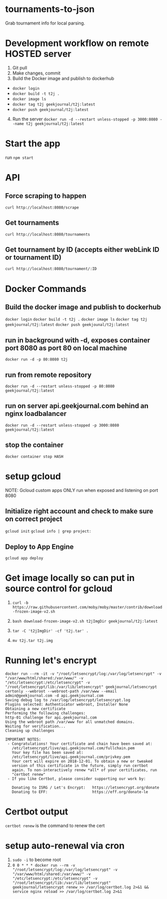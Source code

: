# tournaments-to-json
Grab tournament info for local parsing.

# Development workflow on remote HOSTED server

1. Git pull
1. Make changes, commit
1. Build the Docker image and publish to dockerhub
- `docker login`
- `docker build -t t2j .`
- `docker image ls`
- `docker tag t2j geekjournal/t2j:latest`
- `docker push geekjournal/t2j:latest`
4. Run the server
`docker run -d --restart unless-stopped -p 3000:8080 --name t2j geekjournal/t2j:latest`

# Start the app
run `npm start`

# API

## Force scraping to happen
`curl http://localhost:8080/scrape`

## Get tournaments
`curl http://localhost:8080/tournaments`

## Get tournament by ID (accepts either webLink ID or tournament ID)
`curl http://localhost:8080/tournament/:ID`

# Docker Commands

## Build the docker image and publish to dockerhub
`docker login`
`docker build -t t2j .`
`docker image ls`
`docker tag t2j geekjournal/t2j:latest`
`docker push geekjounal/t2j:latest`

## run in background with -d, exposes container port 8080 as port 80 on local machine
`docker run -d -p 80:8080 t2j`

## run from remote repository
`docker run -d --restart unless-stopped -p 80:8080 geekjournal/t2j:latest`

## run on server api.geekjournal.com behind an nginx loadbalancer
`docker run -d --restart unless-stopped -p 3000:8080 geekjournal/t2j:latest`

## stop the container
`docker container stop HASH`

# setup gcloud
NOTE:  Gcloud custom apps ONLY run when exposed and listening on port 8080

## Initialize right account and check to make sure on correct project
`gcloud init`
`gcloud info | grep project:`

## Deploy to App Engine
`gcloud app deploy`

# Get image locally so can put in source control for gcloud
1. `curl -b https://raw.githubusercontent.com/moby/moby/master/contrib/download-frozen-image-v2.sh`

1. `bash download-frozen-image-v2.sh t2jImgDir geekjournal/t2j:latest`

1. `tar -C 't2jImgDir' -cf 't2j.tar' .`

1. `mv t2j.tar t2j.img`

# Running let's encrypt

```
docker run --rm -it -v "/root/letsencrypt/log:/var/log/letsencrypt" -v "/var/www/html/shared:/var/www/" -v "/etc/letsencrypt:/etc/letsencrypt" -v "/root/letsencrypt/lib:/var/lib/letsencrypt" geekjournal/letsencrypt certonly --webroot --webroot-path /var/www --email admin@geekjournal.com -d api.geekjournal.com
Saving debug log to /var/log/letsencrypt/letsencrypt.log
Plugins selected: Authenticator webroot, Installer None
Obtaining a new certificate
Performing the following challenges:
http-01 challenge for api.geekjournal.com
Using the webroot path /var/www for all unmatched domains.
Waiting for verification...
Cleaning up challenges

IMPORTANT NOTES:
 - Congratulations! Your certificate and chain have been saved at:
   /etc/letsencrypt/live/api.geekjournal.com/fullchain.pem
   Your key file has been saved at:
   /etc/letsencrypt/live/api.geekjournal.com/privkey.pem
   Your cert will expire on 2018-12-01. To obtain a new or tweaked
   version of this certificate in the future, simply run certbot
   again. To non-interactively renew *all* of your certificates, run
   "certbot renew"
 - If you like Certbot, please consider supporting our work by:

   Donating to ISRG / Let's Encrypt:   https://letsencrypt.org/donate
   Donating to EFF:                    https://eff.org/donate-le
```

# Certbot output
`certbot renew`   is the command to renew the cert

# setup auto-renewal via cron
1. `sudo -i` to become root
1. `0 0 * * * docker run --rm -v "/root/letsencrypt/log:/var/log/letsencrypt" -v "/var/www/html/shared:/var/www/" -v "/etc/letsencrypt:/etc/letsencrypt" -v "/root/letsencrypt/lib:/var/lib/letsencrypt" geekjournal/letsencrypt renew >> /var/log/certbot.log 2>&1 && service nginx reload >> /var/log/certbot.log 2>&1`
